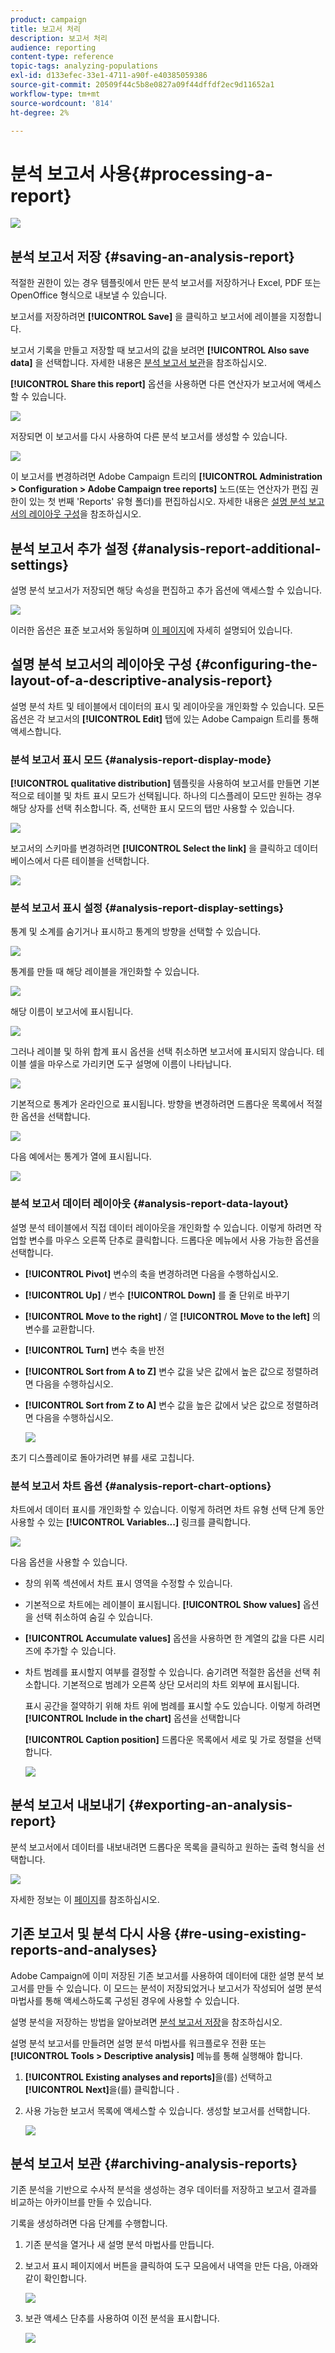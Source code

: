 ```yaml
---
product: campaign
title: 보고서 처리
description: 보고서 처리
audience: reporting
content-type: reference
topic-tags: analyzing-populations
exl-id: d133efec-33e1-4711-a90f-e40385059386
source-git-commit: 20509f44c5b8e0827a09f44dffdf2ec9d11652a1
workflow-type: tm+mt
source-wordcount: '814'
ht-degree: 2%

---
```


# 분석 보고서 사용{#processing-a-report}

![](../../assets/common.svg)

## 분석 보고서 저장 {#saving-an-analysis-report}

적절한 권한이 있는 경우 템플릿에서 만든 분석 보고서를 저장하거나 Excel, PDF 또는 OpenOffice 형식으로 내보낼 수 있습니다.

보고서를 저장하려면 **[!UICONTROL Save]** 을 클릭하고 보고서에 레이블을 지정합니다.

보고서 기록을 만들고 저장할 때 보고서의 값을 보려면 **[!UICONTROL Also save data]** 을 선택합니다. 자세한 내용은 [분석 보고서 보관](#archiving-analysis-reports)을 참조하십시오.

**[!UICONTROL Share this report]** 옵션을 사용하면 다른 연산자가 보고서에 액세스할 수 있습니다.

![](assets/s_ncs_user_report_wizard_010.png)

저장되면 이 보고서를 다시 사용하여 다른 분석 보고서를 생성할 수 있습니다.

![](assets/s_ncs_user_report_wizard_08a.png)

이 보고서를 변경하려면 Adobe Campaign 트리의 **[!UICONTROL Administration > Configuration > Adobe Campaign tree reports]** 노드(또는 연산자가 편집 권한이 있는 첫 번째 &#39;Reports&#39; 유형 폴더)를 편집하십시오. 자세한 내용은 [설명 분석 보고서의 레이아웃 구성](#configuring-the-layout-of-a-descriptive-analysis-report)을 참조하십시오.

## 분석 보고서 추가 설정 {#analysis-report-additional-settings}

설명 분석 보고서가 저장되면 해당 속성을 편집하고 추가 옵션에 액세스할 수 있습니다.

![](assets/s_ncs_user_report_wizard_08b.png)

이러한 옵션은 표준 보고서와 동일하며 [이 페이지](../../reporting/using/properties-of-the-report.md)에 자세히 설명되어 있습니다.

## 설명 분석 보고서의 레이아웃 구성 {#configuring-the-layout-of-a-descriptive-analysis-report}

설명 분석 차트 및 테이블에서 데이터의 표시 및 레이아웃을 개인화할 수 있습니다. 모든 옵션은 각 보고서의 **[!UICONTROL Edit]** 탭에 있는 Adobe Campaign 트리를 통해 액세스합니다.

### 분석 보고서 표시 모드 {#analysis-report-display-mode}

**[!UICONTROL qualitative distribution]** 템플릿을 사용하여 보고서를 만들면 기본적으로 테이블 및 차트 표시 모드가 선택됩니다. 하나의 디스플레이 모드만 원하는 경우 해당 상자를 선택 취소합니다. 즉, 선택한 표시 모드의 탭만 사용할 수 있습니다.

![](assets/s_ncs_advuser_report_display_01.png)

보고서의 스키마를 변경하려면 **[!UICONTROL Select the link]** 을 클릭하고 데이터베이스에서 다른 테이블을 선택합니다.

![](assets/s_ncs_advuser_report_display_02.png)

### 분석 보고서 표시 설정 {#analysis-report-display-settings}

통계 및 소계를 숨기거나 표시하고 통계의 방향을 선택할 수 있습니다.

![](assets/s_ncs_advuser_report_display_05.png)

통계를 만들 때 해당 레이블을 개인화할 수 있습니다.

![](assets/s_ncs_advuser_report_display_06.png)

해당 이름이 보고서에 표시됩니다.

![](assets/s_ncs_advuser_report_display_07.png)

그러나 레이블 및 하위 합계 표시 옵션을 선택 취소하면 보고서에 표시되지 않습니다. 테이블 셀을 마우스로 가리키면 도구 설명에 이름이 나타납니다.

![](assets/s_ncs_advuser_report_display_08.png)

기본적으로 통계가 온라인으로 표시됩니다. 방향을 변경하려면 드롭다운 목록에서 적절한 옵션을 선택합니다.

![](assets/s_ncs_advuser_report_wizard_035a.png)

다음 예에서는 통계가 열에 표시됩니다.

![](assets/s_ncs_advuser_report_wizard_035.png)

### 분석 보고서 데이터 레이아웃 {#analysis-report-data-layout}

설명 분석 테이블에서 직접 데이터 레이아웃을 개인화할 수 있습니다. 이렇게 하려면 작업할 변수를 마우스 오른쪽 단추로 클릭합니다. 드롭다운 메뉴에서 사용 가능한 옵션을 선택합니다.

* **[!UICONTROL Pivot]** 변수의 축을 변경하려면 다음을 수행하십시오.
* **[!UICONTROL Up]** / 변수 **[!UICONTROL Down]** 를 줄 단위로 바꾸기
* **[!UICONTROL Move to the right]** / 열 **[!UICONTROL Move to the left]** 의 변수를 교환합니다.
* **[!UICONTROL Turn]** 변수 축을 반전
* **[!UICONTROL Sort from A to Z]** 변수 값을 낮은 값에서 높은 값으로 정렬하려면 다음을 수행하십시오.
* **[!UICONTROL Sort from Z to A]** 변수 값을 높은 값에서 낮은 값으로 정렬하려면 다음을 수행하십시오.

   ![](assets/s_ncs_advuser_report_wizard_016.png)

초기 디스플레이로 돌아가려면 뷰를 새로 고칩니다.

### 분석 보고서 차트 옵션 {#analysis-report-chart-options}

차트에서 데이터 표시를 개인화할 수 있습니다. 이렇게 하려면 차트 유형 선택 단계 동안 사용할 수 있는 **[!UICONTROL Variables...]** 링크를 클릭합니다.

![](assets/s_ncs_advuser_report_wizard_3c.png)

다음 옵션을 사용할 수 있습니다.

* 창의 위쪽 섹션에서 차트 표시 영역을 수정할 수 있습니다.
* 기본적으로 차트에는 레이블이 표시됩니다. **[!UICONTROL Show values]** 옵션을 선택 취소하여 숨길 수 있습니다.
* **[!UICONTROL Accumulate values]** 옵션을 사용하면 한 계열의 값을 다른 시리즈에 추가할 수 있습니다.
* 차트 범례를 표시할지 여부를 결정할 수 있습니다. 숨기려면 적절한 옵션을 선택 취소합니다. 기본적으로 범례가 오른쪽 상단 모서리의 차트 외부에 표시됩니다.

   표시 공간을 절약하기 위해 차트 위에 범례를 표시할 수도 있습니다. 이렇게 하려면 **[!UICONTROL Include in the chart]** 옵션을 선택합니다

   **[!UICONTROL Caption position]** 드롭다운 목록에서 세로 및 가로 정렬을 선택합니다.

   ![](assets/s_ncs_advuser_report_wizard_3d.png)

## 분석 보고서 내보내기 {#exporting-an-analysis-report}

분석 보고서에서 데이터를 내보내려면 드롭다운 목록을 클릭하고 원하는 출력 형식을 선택합니다.

![](assets/s_ncs_user_report_wizard_09.png)

자세한 정보는 이 [페이지](../../reporting/using/actions-on-reports.md)를 참조하십시오.

## 기존 보고서 및 분석 다시 사용 {#re-using-existing-reports-and-analyses}

Adobe Campaign에 이미 저장된 기존 보고서를 사용하여 데이터에 대한 설명 분석 보고서를 만들 수 있습니다. 이 모드는 분석이 저장되었거나 보고서가 작성되어 설명 분석 마법사를 통해 액세스하도록 구성된 경우에 사용할 수 있습니다.

설명 분석을 저장하는 방법을 알아보려면 [분석 보고서 저장](#saving-an-analysis-report)을 참조하십시오.

설명 분석 보고서를 만들려면 설명 분석 마법사를 워크플로우 전환 또는 **[!UICONTROL Tools > Descriptive analysis]** 메뉴를 통해 실행해야 합니다.

1. **[!UICONTROL Existing analyses and reports]**&#x200B;을(를) 선택하고 **[!UICONTROL Next]**&#x200B;을(를) 클릭합니다 .
1. 사용 가능한 보고서 목록에 액세스할 수 있습니다. 생성할 보고서를 선택합니다.

   ![](assets/s_ncs_user_report_wizard_01.png)

## 분석 보고서 보관 {#archiving-analysis-reports}

기존 분석을 기반으로 수사적 분석을 생성하는 경우 데이터를 저장하고 보고서 결과를 비교하는 아카이브를 만들 수 있습니다.

기록을 생성하려면 다음 단계를 수행합니다.

1. 기존 분석을 열거나 새 설명 분석 마법사를 만듭니다.
1. 보고서 표시 페이지에서 버튼을 클릭하여 도구 모음에서 내역을 만든 다음, 아래와 같이 확인합니다.

   ![](assets/reporting_descriptive_historize_icon.png)

1. 보관 액세스 단추를 사용하여 이전 분석을 표시합니다.

   ![](assets/reporting_descriptive_historize_access.png)
